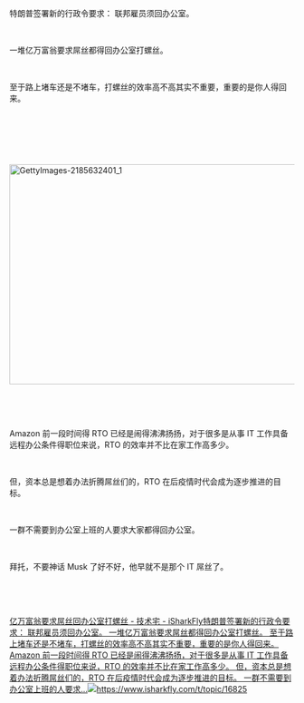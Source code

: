 <p>特朗普签署新的行政令要求： 联邦雇员须回办公室。</p> <br><p>一堆亿万富翁要求屌丝都得回办公室打螺丝。</p> <br><p>至于路上堵车还是不堵车，打螺丝的效率高不高其实不重要，重要的是你人得回来。</p> <br><p></p> <br><p></p> <br><p class="img-center"><a href="https://cdn.isharkfly.com/com-isharkfly-www/discourse-uploads/original/3X/a/d/ad0808ce192bb7f18cb75fdd53fd4f8ebf10fc7c.webp" rel="nofollow"><img alt="GettyImages-2185632401_1" height="388" src="https://i-blog.csdnimg.cn/img_convert/8404d842dbc52ab22b4a3e464680323b.webp?x-oss-process=image/format,png" width="690" /></a></p> <br><p></p> <br><p>Amazon 前一段时间得 RTO 已经是闹得沸沸扬扬，对于很多是从事 IT 工作具备远程办公条件得职位来说，RTO 的效率并不比在家工作高多少。</p> <br><p>但，资本总是想着办法折腾屌丝们的，RTO 在后疫情时代会成为逐步推进的目标。</p> <br><p>一群不需要到办公室上班的人要求大家都得回办公室。</p> <br><p>拜托，不要神话 Musk 了好不好，他早就不是那个 IT 屌丝了。</p> <br><p></p> <br><p><a class="has-card" href="https://www.isharkfly.com/t/topic/16825" rel="nofollow" title="亿万富翁要求屌丝回办公室打螺丝 - 技术宅 - iSharkFly"><span class="link-card-box" contenteditable="false"><span class="link-title">亿万富翁要求屌丝回办公室打螺丝 - 技术宅 - iSharkFly</span><span class="link-desc">特朗普签署新的行政令要求： 联邦雇员须回办公室。 一堆亿万富翁要求屌丝都得回办公室打螺丝。 至于路上堵车还是不堵车，打螺丝的效率高不高其实不重要，重要的是你人得回来。 Amazon 前一段时间得 RTO 已经是闹得沸沸扬扬，对于很多是从事 IT 工作具备远程办公条件得职位来说，RTO 的效率并不比在家工作高多少。 但，资本总是想着办法折腾屌丝们的，RTO 在后疫情时代会成为逐步推进的目标。 一群不需要到办公室上班的人要求…</span><span class="link-link"><img class="link-link-icon" src="https://csdnimg.cn/release/blog_editor_html/release2.3.7/ckeditor/plugins/CsdnLink/icons/icon-default.png?t=O83A" />https://www.isharkfly.com/t/topic/16825</span></span></a></p>